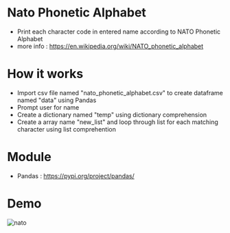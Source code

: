 # Nato Phonetic Alphabet
 - Print each character code in entered name according to NATO Phonetic Alphabet  
 - more info : https://en.wikipedia.org/wiki/NATO_phonetic_alphabet
# How it works
 - Import csv file named "nato_phonetic_alphabet.csv" to create dataframe named "data" using Pandas
 - Prompt user for name
 - Create a dictionary named "temp" using dictionary comprehension 
 - Create a array name "new_list" and loop through list for each matching character using list comprehention 
# Module
 - Pandas : https://pypi.org/project/pandas/
# Demo
![nato](https://user-images.githubusercontent.com/50704452/100880498-7c0ec600-34b5-11eb-98cb-245f09b5d48c.gif)

 
